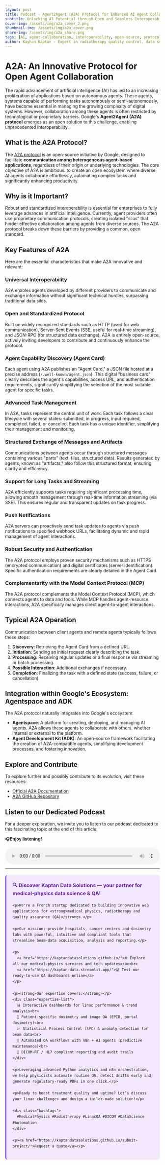 ```yaml
---
layout: post
title: Podcast - Agent2Agent (A2A) Protocol for Enhanced AI Agent Collaboration
subtitle: Unlocking AI Potential through Open and Seamless Interoperability
cover-img: /assets/img/a2a_cover_2.png
thumbnail-img: /assets/img/a2a_cover.png
share-img: /assets/img/a2a_share.png
tags: [AI, agent-collaboration, interoperability, open-source, protocol, A2A, technology]
author: Kayhan Kaptan - Expert in radiotherapy quality control, data science and automation
---
```

# A2A: An Innovative Protocol for Open Agent Collaboration

The rapid advancement of artificial intelligence (AI) has led to an increasing proliferation of applications based on autonomous agents. These agents, systems capable of performing tasks autonomously or semi-autonomously, have become essential in managing the growing complexity of digital systems. However, collaboration among these agents is often restricted by technological or proprietary barriers. Google's **Agent2Agent (A2A) protocol** emerges as an open solution to this challenge, enabling unprecedented interoperability.

## What is the A2A Protocol?

The [A2A protocol](https://github.com/google/A2A/tree/main) is an open-source initiative by Google, designed to facilitate **communication among heterogeneous agent-based applications**, regardless of their origin or underlying technologies. The core objective of A2A is ambitious: to create an open ecosystem where diverse AI agents collaborate effortlessly, automating complex tasks and significantly enhancing productivity.

## Why is it Important?

Robust and standardized interoperability is essential for enterprises to fully leverage advances in artificial intelligence. Currently, agent providers often use proprietary communication protocols, creating isolated "silos" that hinder effective collaboration among agents from diverse sources. The A2A protocol breaks down these barriers by providing a common, open standard.

## Key Features of A2A

Here are the essential characteristics that make A2A innovative and relevant:

### Universal Interoperability

A2A enables agents developed by different providers to communicate and exchange information without significant technical hurdles, surpassing traditional data silos.

### Open and Standardized Protocol

Built on widely recognized standards such as HTTP (used for web communication), Server-Sent Events (SSE, useful for real-time streaming), and JSON-RPC (for structured data exchange), A2A is entirely open-source, actively inviting developers to contribute and continuously enhance the protocol.

### Agent Capability Discovery (Agent Card)

Each agent using A2A publishes an "Agent Card," a JSON file hosted at a precise address (`/.well-known/agent.json`). This digital "business card" clearly describes the agent's capabilities, access URL, and authentication requirements, significantly simplifying the selection of the most suitable agent for specific tasks.

### Advanced Task Management

In A2A, tasks represent the central unit of work. Each task follows a clear lifecycle with several states: submitted, in progress, input required, completed, failed, or canceled. Each task has a unique identifier, simplifying their management and monitoring.

### Structured Exchange of Messages and Artifacts

Communications between agents occur through structured messages containing various "parts" (text, files, structured data). Results generated by agents, known as "artifacts," also follow this structured format, ensuring clarity and efficiency.

### Support for Long Tasks and Streaming

A2A efficiently supports tasks requiring significant processing time, allowing smooth management through real-time information streaming (via SSE). This ensures regular and transparent updates on task progress.

### Push Notifications

A2A servers can proactively send task updates to agents via push notifications to specified webhook URLs, facilitating dynamic and rapid management of agent interactions.

### Robust Security and Authentication

The A2A protocol employs proven security mechanisms such as HTTPS (encrypted communication) and digital certificates (server identification). Specific authentication requirements are clearly detailed in the Agent Card.

### Complementarity with the Model Context Protocol (MCP)

The A2A protocol complements the Model Context Protocol (MCP), which connects agents to data and tools. While MCP handles agent-resource interactions, A2A specifically manages direct agent-to-agent interactions.

## Typical A2A Operation

Communication between client agents and remote agents typically follows these steps:

1. **Discovery**: Retrieving the Agent Card from a defined URL.
2. **Initiation**: Sending an initial request clearly describing the task.
3. **Processing**: Receiving regular updates or a final response via streaming or batch processing.
4. **Possible Interaction**: Additional exchanges if necessary.
5. **Completion**: Finalizing the task with a defined state (success, failure, or cancellation).

## Integration within Google's Ecosystem: Agentspace and ADK

The A2A protocol naturally integrates into Google's ecosystem:

- **Agentspace**: A platform for creating, deploying, and managing AI agents. A2A allows these agents to collaborate with others, whether internal or external to the platform.
- **Agent Development Kit (ADK)**: An open-source framework facilitating the creation of A2A-compatible agents, simplifying development processes, and fostering innovation.

## Explore and Contribute

To explore further and possibly contribute to its evolution, visit these resources:

- [Official A2A Documentation](https://google.github.io/A2A/#/)
- [A2A GitHub Repository](https://github.com/google/A2A/tree/main)

## Listen to our Dedicated Podcast

For a deeper exploration, we invite you to listen to our podcast dedicated to this fascinating topic at the end of this article.

🎧**Enjoy listening!**

<audio controls style="width: 100%; max-width: 600px;">
  <source src="/podcast_kds/a2a.mp3" type="audio/mp3">
  Your browser does not support the audio element.
</audio>


---


<html lang="fr">
<head>
    <meta charset="UTF-8">
    <meta name="viewport" content="width=device-width, initial-scale=1.0">
    <title>Kaptan Data Solutions</title>
    <style>
        .citation {
            background-color: #f3e8ff;
            border-left: 4px solid #8b5cf6;
            padding: 20px;
            margin: 20px 0;
            border-radius: 8px;
            font-family: -apple-system, BlinkMacSystemFont, 'Segoe UI', Roboto, sans-serif;
            line-height: 1.6;
        }
        .citation h3 {
            color: #6b21a8;
            margin-top: 0;
        }
        .citation a {
            color: #7c3aed;
            text-decoration: none;
        }
        .citation a:hover {
            text-decoration: underline;
        }
        .expertise-list {
            margin: 15px 0;
        }
        .hashtags {
            font-weight: bold;
            color: #7c3aed;
            margin-top: 15px;
        }
    </style>
</head>
<body>
  <div class="citation">
    <h3>🔍 Discover Kaptan Data Solutions — your partner for medical-physics data science & QA!</h3>

    <p>We're a French startup dedicated to building innovative web applications for <strong>medical physics, radiotherapy and quality assurance (QA)</strong>.</p>

    <p>Our mission: provide hospitals, cancer centers and dosimetry labs with powerful, intuitive and compliant tools that streamline beam-data acquisition, analysis and reporting.</p>

    <p>
      <a href="https://kaptandatasolutions.github.io/">🌐 Explore all our medical-physics services and tech updates</a><br>
      <a href="https://kaptan-data.streamlit.app/">💻 Test our ready-to-use QA dashboards online</a>
    </p>

    <p><strong>Our expertise covers:</strong></p>
    <div class="expertise-list">
      📊 Interactive dashboards for linac performance & trend analysis<br>
      🔬 Patient-specific dosimetry and image QA (EPID, portal dosimetry)<br>
      📈 Statistical Process Control (SPC) & anomaly detection for beam data<br>
      🤖 Automated QA workflows with n8n + AI agents (predictive maintenance)<br>
      📑 DICOM-RT / HL7 compliant reporting and audit trails
    </div>

    <p>Leveraging advanced Python analytics and n8n orchestration, we help physicists automate routine QA, detect drifts early and generate regulatory-ready PDFs in one click.</p>

    <p>Ready to boost treatment quality and uptime? Let’s discuss your linac challenges and design a tailor-made solution!</p>

    <div class="hashtags">
      #MedicalPhysics #Radiotherapy #LinacQA #DICOM #DataScience #Automation
    </div>

    <p><a href="https://kaptandatasolutions.github.io/submit-project/">Request a quote</a></p>
  </div>
</body>
</html>